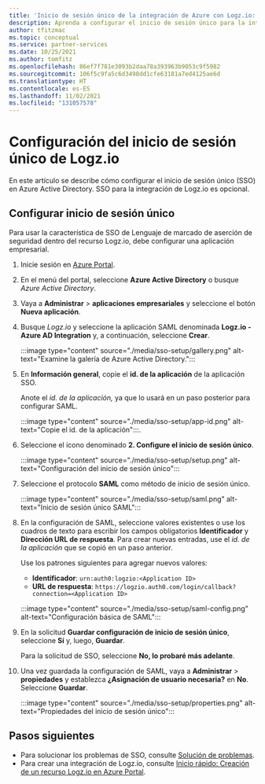 ```yaml
---
title: 'Inicio de sesión único de la integración de Azure con Logz.io: soluciones de asociados de Azure'
description: Aprenda a configurar el inicio de sesión único para la integración de Azure con Logz.io.
author: tfitzmac
ms.topic: conceptual
ms.service: partner-services
ms.date: 10/25/2021
ms.author: tomfitz
ms.openlocfilehash: 86ef7f781e3093b2daa78a393963b9053c9f5982
ms.sourcegitcommit: 106f5c9fa5c6d3498dd1cfe63181a7ed4125ae6d
ms.translationtype: HT
ms.contentlocale: es-ES
ms.lasthandoff: 11/02/2021
ms.locfileid: "131057578"
---
```

# <a name="set-up-logzio-single-sign-on"></a>Configuración del inicio de sesión único de Logz.io

En este artículo se describe cómo configurar el inicio de sesión único (SSO) en Azure Active Directory. SSO para la integración de Logz.io es opcional.

## <a name="configure-single-sign-on"></a>Configurar inicio de sesión único

Para usar la característica de SSO de Lenguaje de marcado de aserción de seguridad dentro del recurso Logz.io, debe configurar una aplicación empresarial.

1. Inicie sesión en [Azure Portal](https://portal.azure.com).
1. En el menú del portal, seleccione **Azure Active Directory**  o busque _Azure Active Directory_.
1. Vaya a **Administrar** > **aplicaciones empresariales** y seleccione el botón **Nueva aplicación**.
1. Busque _Logz.io_ y seleccione la aplicación SAML denominada **Logz.io - Azure AD Integration** y, a continuación, seleccione **Crear**.

   :::image type="content" source="./media/sso-setup/gallery.png" alt-text="Examine la galería de Azure Active Directory.":::

1. En **Información general**, copie el **id. de la aplicación** de la aplicación SSO.

   Anote el _id. de la aplicación,_ ya que lo usará en un paso posterior para configurar SAML.

   :::image type="content" source="./media/sso-setup/app-id.png" alt-text="Copie el id. de la aplicación":::.

1. Seleccione el icono denominado **2. Configure el inicio de sesión único**.

   :::image type="content" source="./media/sso-setup/setup.png" alt-text="Configuración del inicio de sesión único":::

1. Seleccione el protocolo **SAML** como método de inicio de sesión único.

   :::image type="content" source="./media/sso-setup/saml.png" alt-text="Inicio de sesión único SAML":::

1. En la configuración de SAML, seleccione valores existentes o use los cuadros de texto para escribir los campos obligatorios **Identificador** y **Dirección URL de respuesta**. Para crear nuevas entradas, use el _id. de la aplicación_ que se copió en un paso anterior.

   Use los patrones siguientes para agregar nuevos valores:

   - **Identificador**: `urn:auth0:logzio:<Application ID>`
   - **URL de respuesta**: `https://logzio.auth0.com/login/callback?connection=<Application ID>`

   :::image type="content" source="./media/sso-setup/saml-config.png" alt-text="Configuración básica de SAML":::

1. En la solicitud **Guardar configuración de inicio de sesión único**, seleccione **Sí** y, luego, **Guardar**.

   Para la solicitud de SSO, seleccione **No, lo probaré más adelante**.

1. Una vez guardada la configuración de SAML, vaya a **Administrar** > **propiedades** y establezca **¿Asignación de usuario necesaria?** en **No**. Seleccione **Guardar**.

   :::image type="content" source="./media/sso-setup/properties.png" alt-text="Propiedades del inicio de sesión único":::

## <a name="next-steps"></a>Pasos siguientes

- Para solucionar los problemas de SSO, consulte [Solución de problemas](troubleshoot.md).
- Para crear una integración de Logz.io, consulte [Inicio rápido: Creación de un recurso Logz.io en Azure Portal](create.md).
